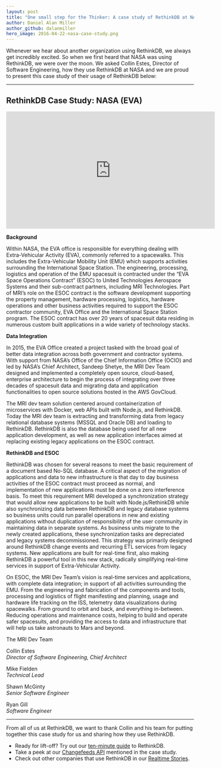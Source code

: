 ```yaml
---
layout: post
title: "One small step for the Thinker: A case study of RethinkDB at NASA"
author: Daniel Alan Miller
author_github: dalanmiller
hero_image: 2016-04-22-nasa-case-study.png
---
```


Whenever we hear about another organization using RethinkDB, we always get
incredibly excited. So when we first heard that NASA was using RethinkDB, we were
over the moon. We asked Collin Estes, Director of Software Engineering, how
they use RethinkDB at NASA and we are proud to present this case study
of their usage of RethinkDB below:

<!--more-->
---

## RethinkDB Case Study:  NASA (EVA)

<iframe width="560" height="315" src="https://www.youtube.com/embed/YPUvv6dEDLc" frameborder="0" allowfullscreen></iframe>

**Background**

Within NASA, the EVA office is responsible for everything dealing with Extra-Vehicular Activity (EVA), commonly referred to a spacewalks.  This includes the Extra-Vehicular Mobility Unit (EMU) which supports activities surrounding the International Space Station. The engineering, processing, logistics and operation of the EMU spacesuit is contracted under the “EVA Space Operations Contract” (ESOC) to United Technologies Aerospace Systems and their sub-contract partners, including MRI Technologies.  Part of MRI’s role on the ESOC contract is the software development supporting the property management, hardware processing, logistics, hardware operations and other business activities required to support the ESOC contractor community, EVA Office and the International Space Station program.  The ESOC contract has over 20 years of spacesuit data residing in numerous custom built applications in a wide variety of technology stacks.


**Data Integration**

In 2015, the EVA Office created a project tasked with the broad goal of better data integration across both government and contractor systems.  With support from NASA’s Office of the Chief Information Office (OCIO) and led by NASA’s Chief Architect, Sandeep Shetye, the MRI Dev Team designed and implemented a completely open source, cloud-based, enterprise architecture to begin the process of integrating over three decades of spacesuit data and migrating data and application functionalities to open source solutions hosted in the  AWS GovCloud.  

The MRI dev team solution centered around containerization of microservices with Docker, web APIs built with Node.js, and RethinkDB.  Today the MRI dev team is extracting and transforming data from legacy relational database systems (MSSQL and Oracle DB) and loading to RethinkDB.  RethinkDB is also the database being used for all new application development, as well as new application interfaces aimed at replacing existing legacy applications on the ESOC contract.  

**RethinkDB and ESOC**

RethinkDB was chosen for several reasons to meet the basic requirement of a document based No-SQL database.  A critical aspect of the migration of applications and data to new infrastructure is that day to day business activities of the ESOC contract must proceed as normal, and implementation of new applications must be done on a zero interference basis.  To meet this requirement MRI developed a synchronization strategy that would allow new applications to be built with Node.js/RethinkDB while also synchronizing data between RethinkDB and legacy database systems so business units could run parallel operations in new and existing applications without duplication of responsibility of the user community in maintaining data in separate systems.  As business units migrate to the newly created applications, these synchronization tasks are depreciated and legacy systems decommissioned.  This strategy was primarily designed around RethinkDB change events and recurring ETL services from legacy systems.  New applications are built for real-time first, also making RethinkDB a powerful tool in this new stack, radically simplifying real-time services in support of Extra-Vehicular Activity.

On ESOC, the MRI Dev Team’s vision is real-time services and applications, with complete data integration; in support of all activities surrounding the EMU. From the engineering and fabrication of the components and tools, processing and logistics of flight manifesting and planning, usage and hardware life tracking on the ISS, telemetry data visualizations during spacewalks. From ground to orbit and back, and everything in-between.  Reducing operations and maintenance costs, helping to build and operate safer spacesuits, and providing the access to data and infrastructure that will help us take astronauts to Mars and beyond.

The MRI Dev Team

Collin Estes<br>
*Director of Software Engineering, Chief Architect*

Mike Fielden<br>
*Technical Lead*

Shawn McGinty<br>
*Senior Software Engineer*

Ryan Gill<br>
*Software Engineer*

---

From all of us at RethinkDB, we want to thank Collin and his team for putting together this case study for us and sharing how they use RethinkDB.

* Ready for lift-off? Try out our [ten-minute guide][10m] to RethinkDB.
* Take a peek at our [Changefeeds API][changefeeds] mentioned in the case study.
* Check out other companies that use RethinkDB in our [Realtime Stories][realtime-stories].

[10m]: https://rethinkdb.com/docs/guide/javascript/
[changefeeds]: https://rethinkdb.com/docs/changefeeds/python/
[realtime-stories]: https://www.youtube.com/playlist?list=PLeOf6NJfdgGOxIXNjShlShNgshy4AXr91
